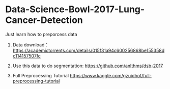 # Data-Science-Bowl-2017-Lung-Cancer-Detection
Just learn how to preporcess data

1. Data download：
https://academictorrents.com/details/015f31a94c600256868be155358dc114157507fc

2. Use this data to do segmentation:
https://github.com/anlthms/dsb-2017

3. Full Preprocessing Tutorial
https://www.kaggle.com/gzuidhof/full-preprocessing-tutorial
